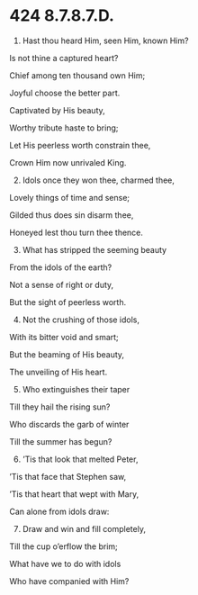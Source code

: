 # 424 8.7.8.7.D.

1.  Hast thou heard Him, seen Him, known Him?

Is not thine a captured heart?

Chief among ten thousand own Him;

Joyful choose the better part.

Captivated by His beauty,

Worthy tribute haste to bring;

Let His peerless worth constrain thee,

Crown Him now unrivaled King.

2.  Idols once they won thee, charmed thee,

Lovely things of time and sense;

Gilded thus does sin disarm thee,

Honeyed lest thou turn thee thence.

3.  What has stripped the seeming beauty

From the idols of the earth?

Not a sense of right or duty,

But the sight of peerless worth.

4.  Not the crushing of those idols,

With its bitter void and smart;

But the beaming of His beauty,

The unveiling of His heart.

5.  Who extinguishes their taper

Till they hail the rising sun?

Who discards the garb of winter

Till the summer has begun?

6.  ’Tis that look that melted Peter,

’Tis that face that Stephen saw,

’Tis that heart that wept with Mary,

Can alone from idols draw:

7.  Draw and win and fill completely,

Till the cup o’erflow the brim;

What have we to do with idols

Who have companied with Him?

